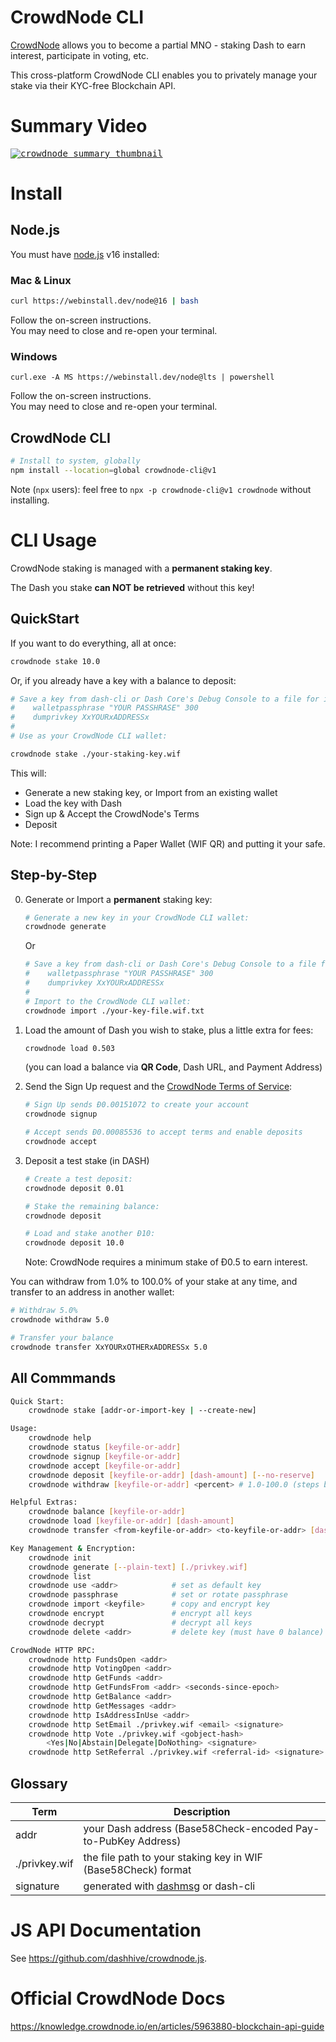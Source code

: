 # CrowdNode CLI

[CrowdNode](https://crowdnode.io/) allows you to become a partial MNO - staking
Dash to earn interest, participate in voting, etc.

This cross-platform CrowdNode CLI enables you to privately manage your stake via
their KYC-free Blockchain API.

# Summary Video

<kbd><a href="https://youtu.be/PbOdgZsJP-c" ><img title="How to Use the CrowdNode CLI" alt="crowdnode summary thumbnail" src="https://user-images.githubusercontent.com/122831/177194944-9445302b-7a2d-4243-a5bd-ac2bda50c45d.jpeg" /></a></kbd>

# Install

## Node.js

You must have [node.js](https://webinstall.dev/node) v16 installed:

### Mac & Linux

```bash
curl https://webinstall.dev/node@16 | bash
```

Follow the on-screen instructions. \
You may need to close and re-open your terminal.

### Windows

```pwsh
curl.exe -A MS https://webinstall.dev/node@lts | powershell
```

Follow the on-screen instructions. \
You may need to close and re-open your terminal.

## CrowdNode CLI

```bash
# Install to system, globally
npm install --location=global crowdnode-cli@v1
```

Note (`npx` users): feel free to `npx -p crowdnode-cli@v1 crowdnode` without installing.

# CLI Usage

CrowdNode staking is managed with a **permanent staking key**.

The Dash you stake **can NOT be retrieved** without this key!

## QuickStart

If you want to do everything, all at once:

```bash
crowdnode stake 10.0
```

Or, if you already have a key with a balance to deposit:

```bash
# Save a key from dash-cli or Dash Core's Debug Console to a file for import:
#    walletpassphrase "YOUR PASSHRASE" 300
#    dumprivkey XxYOURxADDRESSx
#
# Use as your CrowdNode CLI wallet:

crowdnode stake ./your-staking-key.wif
```

This will:

- Generate a new staking key, or Import from an existing wallet
- Load the key with Dash
- Sign up & Accept the CrowdNode's Terms
- Deposit

Note: I recommend printing a Paper Wallet (WIF QR) and putting it your safe.

## Step-by-Step

0. Generate or Import a **permanent** staking key:
   ```bash
   # Generate a new key in your CrowdNode CLI wallet:
   crowdnode generate
   ```
   Or
   ```bash
   # Save a key from dash-cli or Dash Core's Debug Console to a file for import:
   #    walletpassphrase "YOUR PASSHRASE" 300
   #    dumprivkey XxYOURxADDRESSx
   #
   # Import to the CrowdNode CLI wallet:
   crowdnode import ./your-key-file.wif.txt
   ```
1. Load the amount of Dash you wish to stake, plus a little extra for fees:
   ```bash
   crowdnode load 0.503
   ```
   (you can load a balance via **QR Code**, Dash URL, and Payment Address)
2. Send the Sign Up request and the
   [CrowdNode Terms of Service](https://crowdnode.io/terms/):

   ```bash
   # Sign Up sends Đ0.00151072 to create your account
   crowdnode signup

   # Accept sends Đ0.00085536 to accept terms and enable deposits
   crowdnode accept
   ```

3. Deposit a test stake (in DASH)

   ```bash
   # Create a test deposit:
   crowdnode deposit 0.01

   # Stake the remaining balance:
   crowdnode deposit

   # Load and stake another Đ10:
   crowdnode deposit 10.0
   ```

   Note: CrowdNode requires a minimum stake of Đ0.5 to earn interest.

You can withdraw from 1.0% to 100.0% of your stake at any time, and transfer
to an address in another wallet:

```bash
# Withdraw 5.0%
crowdnode withdraw 5.0

# Transfer your balance
crowdnode transfer XxYOURxOTHERxADDRESSx 5.0
```

## All Commmands

```bash
Quick Start:
    crowdnode stake [addr-or-import-key | --create-new]

Usage:
    crowdnode help
    crowdnode status [keyfile-or-addr]
    crowdnode signup [keyfile-or-addr]
    crowdnode accept [keyfile-or-addr]
    crowdnode deposit [keyfile-or-addr] [dash-amount] [--no-reserve]
    crowdnode withdraw [keyfile-or-addr] <percent> # 1.0-100.0 (steps by 0.1)

Helpful Extras:
    crowdnode balance [keyfile-or-addr]
    crowdnode load [keyfile-or-addr] [dash-amount]
    crowdnode transfer <from-keyfile-or-addr> <to-keyfile-or-addr> [dash-amount]

Key Management & Encryption:
    crowdnode init
    crowdnode generate [--plain-text] [./privkey.wif]
    crowdnode list
    crowdnode use <addr>            # set as default key
    crowdnode passphrase            # set or rotate passphrase
    crowdnode import <keyfile>      # copy and encrypt key
    crowdnode encrypt               # encrypt all keys
    crowdnode decrypt               # decrypt all keys
    crowdnode delete <addr>         # delete key (must have 0 balance)

CrowdNode HTTP RPC:
    crowdnode http FundsOpen <addr>
    crowdnode http VotingOpen <addr>
    crowdnode http GetFunds <addr>
    crowdnode http GetFundsFrom <addr> <seconds-since-epoch>
    crowdnode http GetBalance <addr>
    crowdnode http GetMessages <addr>
    crowdnode http IsAddressInUse <addr>
    crowdnode http SetEmail ./privkey.wif <email> <signature>
    crowdnode http Vote ./privkey.wif <gobject-hash>
        <Yes|No|Abstain|Delegate|DoNothing> <signature>
    crowdnode http SetReferral ./privkey.wif <referral-id> <signature>
```

## Glossary

| Term          | Description                                                          |
| ------------- | -------------------------------------------------------------------- |
| addr          | your Dash address (Base58Check-encoded Pay-to-PubKey Address)        |
| ./privkey.wif | the file path to your staking key in WIF (Base58Check) format        |
| signature     | generated with [dashmsg](https://webinstall.dev/dashmsg) or dash-cli |

# JS API Documentation

See <https://github.com/dashhive/crowdnode.js>.

# Official CrowdNode Docs

<https://knowledge.crowdnode.io/en/articles/5963880-blockchain-api-guide>
